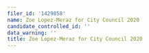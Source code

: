 ```yaml
---
filer_id: '1429858'
name: Zoe Lopez-Meraz for City Council 2020
candidate_controlled_id: ''
data_warning: ''
title: Zoe Lopez-Meraz for City Council 2020
---
```

